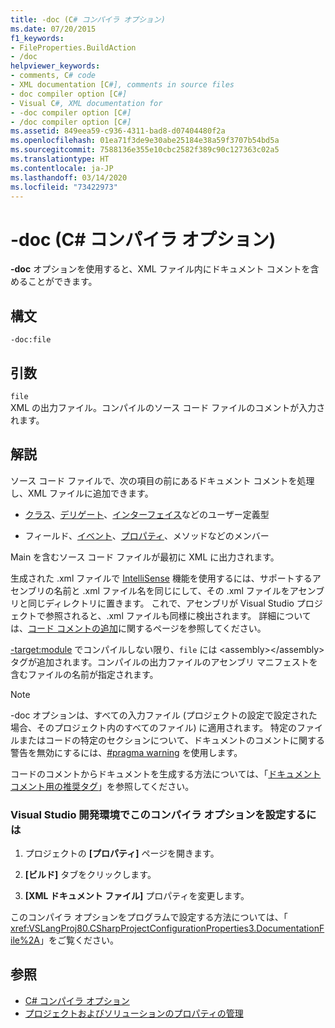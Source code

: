 ```yaml
---
title: -doc (C# コンパイラ オプション)
ms.date: 07/20/2015
f1_keywords:
- FileProperties.BuildAction
- /doc
helpviewer_keywords:
- comments, C# code
- XML documentation [C#], comments in source files
- doc compiler option [C#]
- Visual C#, XML documentation for
- -doc compiler option [C#]
- /doc compiler option [C#]
ms.assetid: 849eea59-c936-4311-bad8-d07404480f2a
ms.openlocfilehash: 01ea71f3de9e30abe25184e38a59f3707b54bd5a
ms.sourcegitcommit: 7588136e355e10cbc2582f389c90c127363c02a5
ms.translationtype: HT
ms.contentlocale: ja-JP
ms.lasthandoff: 03/14/2020
ms.locfileid: "73422973"
---
```

# <a name="-doc-c-compiler-options"></a>-doc (C# コンパイラ オプション)
**-doc** オプションを使用すると、XML ファイル内にドキュメント コメントを含めることができます。  
  
## <a name="syntax"></a>構文  
  
```console  
-doc:file  
```  
  
## <a name="arguments"></a>引数  
 `file`  
 XML の出力ファイル。コンパイルのソース コード ファイルのコメントが入力されます。  
  
## <a name="remarks"></a>解説  
 ソース コード ファイルで、次の項目の前にあるドキュメント コメントを処理し、XML ファイルに追加できます。  
  
- [クラス](../keywords/class.md)、[デリゲート](../builtin-types/reference-types.md#the-delegate-type)、[インターフェイス](../keywords/interface.md)などのユーザー定義型  
  
- フィールド、[イベント](../keywords/event.md)、[プロパティ](../../programming-guide/classes-and-structs/using-properties.md)、メソッドなどのメンバー  
  
 Main を含むソース コード ファイルが最初に XML に出力されます。  
  
 生成された .xml ファイルで [IntelliSense](/visualstudio/ide/using-intellisense) 機能を使用するには、サポートするアセンブリの名前と .xml ファイル名を同じにして、その .xml ファイルをアセンブリと同じディレクトリに置きます。 これで、アセンブリが Visual Studio プロジェクトで参照されると、.xml ファイルも同様に検出されます。 詳細については、[コード コメントの追加](/visualstudio/ide/reference/generate-xml-documentation-comments)に関するページを参照してください。  
  
 [-target:module](./target-module-compiler-option.md) でコンパイルしない限り、`file` には \<assembly>\</assembly> タグが追加されます。コンパイルの出力ファイルのアセンブリ マニフェストを含むファイルの名前が指定されます。  
  
> [!NOTE]
> -doc オプションは、すべての入力ファイル (プロジェクトの設定で設定された場合、そのプロジェクト内のすべてのファイル) に適用されます。 特定のファイルまたはコードの特定のセクションについて、ドキュメントのコメントに関する警告を無効にするには、[#pragma warning](../preprocessor-directives/preprocessor-pragma-warning.md) を使用します。  
  
 コードのコメントからドキュメントを生成する方法については、「[ドキュメント コメント用の推奨タグ](../../programming-guide/xmldoc/recommended-tags-for-documentation-comments.md)」を参照してください。  
  
### <a name="to-set-this-compiler-option-in-the-visual-studio-development-environment"></a>Visual Studio 開発環境でこのコンパイラ オプションを設定するには  
  
1. プロジェクトの **[プロパティ]** ページを開きます。  
  
2. **[ビルド]** タブをクリックします。  
  
3. **[XML ドキュメント ファイル]** プロパティを変更します。  
  
 このコンパイラ オプションをプログラムで設定する方法については、「 <xref:VSLangProj80.CSharpProjectConfigurationProperties3.DocumentationFile%2A>」をご覧ください。  
  
## <a name="see-also"></a>参照

- [C# コンパイラ オプション](./index.md)
- [プロジェクトおよびソリューションのプロパティの管理](/visualstudio/ide/managing-project-and-solution-properties)
